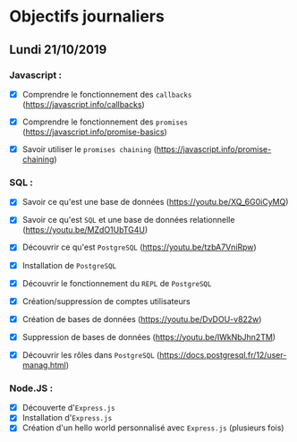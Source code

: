 # Objectifs journaliers

## Lundi 21/10/2019

### Javascript : 

  * [x] Comprendre le fonctionnement des `callbacks` (https://javascript.info/callbacks)
  * [x] Comprendre le fonctionnement des `promises` (https://javascript.info/promise-basics)
  * [x] Savoir utiliser le `promises chaining` (https://javascript.info/promise-chaining)


### SQL :

* [x] Savoir ce qu'est une base de données (https://youtu.be/XQ_6G0iCyMQ)
* [x] Savoir ce qu'est `SQL` et une base de données relationnelle (https://youtu.be/MZdO1UbTG4U)
* [X] Découvrir ce qu'est `PostgreSQL` (https://youtu.be/tzbA7VniRpw)
* [X] Installation de `PostgreSQL`
* [X] Découvrir le fonctionnement du `REPL` de `PostgreSQL`
* [x] Création/suppression de comptes utilisateurs
* [x] Création de bases de données (https://youtu.be/DvDOU-v822w)
* [x] Suppression de bases de données (https://youtu.be/IWkNbJhn2TM)
* [x] Découvrir les rôles dans `PostgreSQL` (https://docs.postgresql.fr/12/user-manag.html)


### Node.JS : 


* [x] Découverte d'`Express.js`
* [x] Installation d'`Express.js`
* [x] Création d'un hello world personnalisé avec `Express.js` (plusieurs fois)
